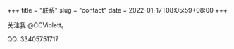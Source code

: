 +++
title = "联系"
slug = "contact"
date = 2022-01-17T08:05:59+08:00
+++

关注我 @CCViolett。

QQ: 33405751717

